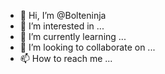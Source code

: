 - 👋 Hi, I’m @Bolteninja
- 👀 I’m interested in ...
- 🌱 I’m currently learning ...
- 💞️ I’m looking to collaborate on ...
- 📫 How to reach me ...

<!---
Bolteninja/Bolteninja is a ✨ special ✨ repository because its `README.md` (this file) appears on your GitHub profile.
You can click the Preview link to take a look at your changes.
--->
